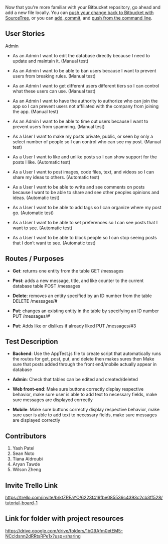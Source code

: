 Now that you're more familiar with your Bitbucket repository, go ahead and add a new file locally. You can [push your change back to Bitbucket with SourceTree](https://confluence.atlassian.com/x/iqyBMg), or you can [add, commit,](https://confluence.atlassian.com/x/8QhODQ) and [push from the command line](https://confluence.atlassian.com/x/NQ0zDQ).
## User Stories

Admin
- As an Admin I want to edit the database directly because I need to update and maintain it. (Manual test)

- As an Admin I want to be able to ban users because I want to prevent users from breaking rules. (Manual test)

- As an Admin I want to get different users different tiers so I can control what these users can use. (Manual test)

- As an Admin I want to have the authority to authorize who can join the app so I can prevent users not affiliated with the company from joining the app. (Manual test)

- As an Admin I want to be able to time out users because I want to prevent users from spamming. (Manual test)

- As a User I want to make my posts private, public, or seen by only a select number of people so I can control who can see my post. (Manual test)

- As a User I want to like and unlike posts so I can show support for the posts I like. (Automatic test)

- As a User I want to post images, code files, text, and videos so I can share my ideas to others. (Automatic test)

- As a User I want to be able to write and see comments on posts because I want to be able to share and see other peoples opinions and ideas.  (Automatic test)

- As a User I want to be able to add tags so I can organize where my post go. (Automatic test)

- As a User I want to be able to set preferences so I can see posts that I want to see. (Automatic test)

- As a User I want to be able to block people so I can stop seeing posts that I don’t want to see. (Automatic test)

## Routes / Purposes
- __Get__: returns one entity from the table
  GET /messages 

- __Post__: adds a new message, title, and like counter to the current database table
  POST /messages

- __Delete__: removes an entity specified by an ID number from the table
  DELETE /messages/#

- __Put__: changes an existing entity in the table by specifying an ID number
  PUT /messages/#

- __Put__: Adds like or dislikes if already liked
  PUT /messages/#3
  
## Test Description
- __Backend__: Use the AppTest.js file to create script that automatically runs the routes for get, post, put, and delete then makes sures then Make sure that posts added through the front end/mobile actually appear in database

- __Admin__: Check that tables can be edited and created/deleted

- __Web front-end__: Make sure buttons correctly display respective behavior, make sure user is able to add text to necessary fields, make sure messages are displayed correctly


- __Mobile__: Make sure buttons correctly display respective behavior, make sure user is able to add text to necessary fields, make sure messages are displayed correctly

## Contributors
1. Yash Patel
2. Sean Noto
3. Tiana Aldroubi
4. Aryan Tawde
4. Wilson Zheng

## Invite Trello Link 
 https://trello.com/invite/b/ktZREaYO/6223f419fbe085536c4393c2cb3ff528/tutorial-board-1

 ## Link for folder with project resources
 https://drive.google.com/drive/folders/1bG9Afm0etEM5-NCcldsnn2dRRtsRPe1x?usp=sharing